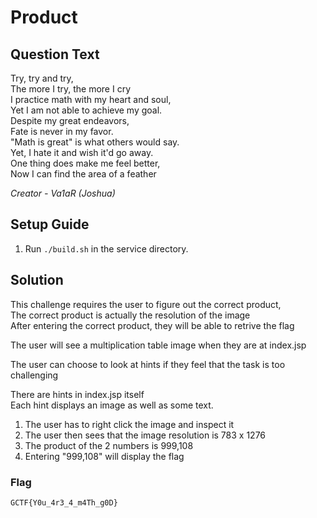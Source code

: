 # Product

## Question Text

Try, try and try,  
The more I try, the more I cry  
I practice math with my heart and soul,  
Yet I am not able to achieve my goal.    
Despite my great endeavors,  
Fate is never in my favor.  
"Math is great" is what others would say.  
Yet, I hate it and wish it'd go away.  
One thing does make me feel better,  
Now I can find the area of a feather


*Creator - Va1aR (Joshua)*


## Setup Guide
1. Run `./build.sh` in the service directory.

## Solution
	
This challenge requires the user to figure out the correct product,  
The correct product is actually the resolution of the image  
After entering the correct product, they will be able to retrive the flag

The user will see a multiplication table image when they are at index.jsp

The user can choose to look at hints if they feel that the task is too challenging

There are hints in index.jsp itself  
Each hint displays an image as well as some text.

1. The user has to right click the image and inspect it
2. The user then sees that the image resolution is 783 x 1276
3. The product of the 2 numbers is 999,108
4. Entering "999,108" will display the flag
	
### Flag
`GCTF{Y0u_4r3_4_m4Th_g0D} `


